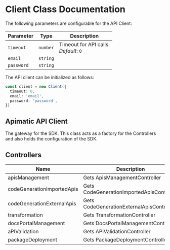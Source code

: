 
# Client Class Documentation

The following parameters are configurable for the API Client:

| Parameter | Type | Description |
|  --- | --- | --- |
| `timeout` | `number` | Timeout for API calls.<br>*Default*: `0` |
| `email` | `string` |  |
| `password` | `string` |  |

The API client can be initialized as follows:

```ts
const client = new Client({
  timeout: 0,
  email: 'email',
  password: 'password',
})
```

## Apimatic API Client

The gateway for the SDK. This class acts as a factory for the Controllers and also holds the configuration of the SDK.

## Controllers

| Name | Description |
|  --- | --- |
| apisManagement | Gets ApisManagementController |
| codeGenerationImportedApis | Gets CodeGenerationImportedApisController |
| codeGenerationExternalApis | Gets CodeGenerationExternalApisController |
| transformation | Gets TransformationController |
| docsPortalManagement | Gets DocsPortalManagementController |
| aPIValidation | Gets APIValidationController |
| packageDeployment | Gets PackageDeploymentController |


